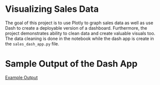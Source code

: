 # Visualizing Sales Data

The goal of this project is to use Plotly to graph sales data as well as use Dash to create a deployable version of a dashboard. Furthermore, the project demonstrates ability to clean data and create valuable visuals too. The data cleaning is done in the notebook while the dash app is create in the `sales_dash_app.py` file.

# Sample Output of the Dash App

[Example Output](https://github.com/jsd115/sales_data_visualizations/blob/main/sales_data_visualization_sample_output.jpeg)
